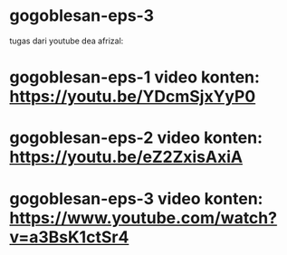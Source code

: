 # gogoblesan-eps-3
tugas dari youtube dea afrizal:

# gogoblesan-eps-1 video konten: https://youtu.be/YDcmSjxYyP0 
# gogoblesan-eps-2 video konten: https://youtu.be/eZ2ZxisAxiA
# gogoblesan-eps-3 video konten: https://www.youtube.com/watch?v=a3BsK1ctSr4
